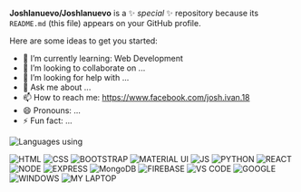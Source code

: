 
**Joshlanuevo/Joshlanuevo** is a ✨ _special_ ✨ repository because its `README.md` (this file) appears on your GitHub profile.

Here are some ideas to get you started:

- 🌱 I’m currently learning: Web Development
- 👯 I’m looking to collaborate on ...
- 🤔 I’m looking for help with ...
- 💬 Ask me about ...
- 📫 How to reach me: https://www.facebook.com/josh.ivan.18
- 😄 Pronouns: ...
- ⚡ Fun fact: ...


![Languages using](https://github-readme-stats.vercel.app/api/top-langs/?username={Joshlanuevo})

![HTML](https://img.shields.io/badge/-HTML-e34f26?logo=html5&logoColor=fff)
![CSS](https://img.shields.io/badge/-CSS-e34f26?logo=html5&logoColor=fff)
![BOOTSTRAP](https://img.shields.io/badge/-Bootstrap-563D7C?logo=bootstrap&logoColor=white)
![MATERIAL UI](https://img.shields.io/badge/-Material%20UI-007FFF?logo=mui&logoColor=white)
![JS](https://img.shields.io/badge/-JavaScript-323330?logo=javascript&logoColor=F7DF1E)
![PYTHON](https://img.shields.io/badge/-Python-FFD43B?logo=python&logoColor=blue)
![REACT](https://img.shields.io/badge/-React-20232A?logo=react&logoColor=61DAFB)
![NODE](https://img.shields.io/badge/-Node.js-339933?logo=nodedotjs&logoColor=white)
![EXPRESS](https://img.shields.io/badge/-Express.js-000000?logo=express&logoColor=white)
![MongoDB](https://img.shields.io/badge/-MongoDB-4EA94B?logo=mongodb&logoColor=white)
![FIREBASE](https://img.shields.io/badge/-firebase-ffca28?logo=firebase&logoColor=black)
![VS CODE](https://img.shields.io/badge/-Visual_Studio_Code-0078D4?logo=visual%20studio%20code&logoColor=white)
![GOOGLE](https://img.shields.io/badge/-Google_chrome-4285F4?logo=Google-chrome&logoColor=white)
![WINDOWS](https://img.shields.io/badge/-Windows-0078D6?logo=windows&logoColor=white)
![MY LAPTOP](https://img.shields.io/badge/-cer%20laptop-83B81A?logo=acer&logoColor=white)

